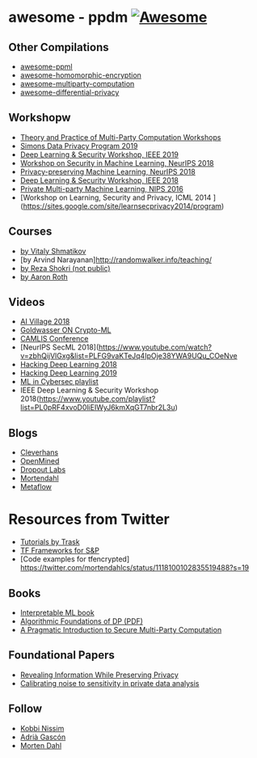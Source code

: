 ﻿awesome - ppdm [![Awesome](https://cdn.rawgit.com/sindresorhus/awesome/d7305f38d29fed78fa85652e3a63e154dd8e8829/media/badge.svg)](https://github.com/sindresorhus/awesome)
 =========

## Other Compilations
* [awesome-ppml](https://github.com/mortendahl/awesome-ppml)
* [awesome-homomorphic-encryption](https://github.com/jonaschn/awesome-he)
* [awesome-multiparty-computation](https://github.com/rdragos/awesome-mpc)
* [awesome-differential-privacy](https://github.com/menisadi/awesome-differential-privacy)

## Workshopw
* [Theory and Practice of Multi-Party Computation Workshops](http://www.multipartycomputation.com/tpmpc-2019)
* [Simons Data Privacy Program 2019](https://simons.berkeley.edu/programs/privacy2019)
* [Deep Learning & Security Workshop, IEEE 2019](https://www.ieee-security.org/TC/SPW2019/DLS/)
* [Workshop on Security in Machine Learning, NeurIPS 2018](https://secml2018.github.io/)
* [Privacy-preserving Machine Learning, NeurIPS 2018 ](https://ppml-workshop.github.io/ppml/)
* [Deep Learning & Security Workshop, IEEE 2018](https://www.ieee-security.org/TC/SPW2018/DLS/)
* [Private Multi-party Machine Learning, NIPS 2016](https://pmpml.github.io/PMPML16/)
* [Workshop on Learning, Security and Privacy, ICML 2014 ]
(https://sites.google.com/site/learnsecprivacy2014/program)

## Courses
* [by Vitaly Shmatikov](http://www.cs.cornell.edu/~shmat/teaching.html)
* [by Arvind Narayanan]http://randomwalker.info/teaching/
* [by Reza Shokri (not public)](https://www.comp.nus.edu.sg/~reza/)
* [by Aaron Roth](https://www.cis.upenn.edu/~aaroth/)

## Videos
* [AI Village 2018](https://www.youtube.com/watch?v=D09MkTeQfOQ&list=PL9fPq3eQfaaAMFXytVqYl1sfN_A14vrj7)
* [Goldwasser ON Crypto-ML](https://www.youtube.com/watch?v=bMJtCe1aK0w)
* [CAMLIS Conference](https://www.youtube.com/channel/UCmIY4lIVsotxeUDRCQb2ZXA/videos)
* [NeurIPS SecML 2018](https://www.youtube.com/watch?v=zbhQijVlGxg&list=PLFG9vaKTeJq4IpOje38YWA9UQu_COeNve
* [Hacking Deep Learning 2018](https://www.youtube.com/playlist?list=PL8Vt-7cSFnw2_ewRERdxYPeme5sa4Eu4M)
* [Hacking Deep Learning 2019](https://www.youtube.com/playlist?list=PL8Vt-7cSFnw1dO9kc2_SQQRchzpQQDYXy)
* [ML in Cybersec playlist](https://www.youtube.com/watch?v=tukidI5vuBs&list=PLSRlqkflyPqR2Tc2_N4Ixb2N5bc43YdEM)
* IEEE Deep Learning & Security Workshop 2018(https://www.youtube.com/playlist?list=PL0pRF4xvoD0liEIWyJ6kmXqGT7nbr2L3u)

## Blogs
* [Cleverhans](http://www.cleverhans.io/)
* [OpenMined](https://blog.openmined.org/)
* [Dropout Labs](https://medium.com/dropoutlabs)
* [Mortendahl](https://mortendahl.github.io/)
* [Metaflow](https://blog.metaflow.fr/)

# Resources from Twitter
* [Tutorials by Trask](https://twitter.com/iamtrask/status/1101894655631912960?s=19)
* [TF Frameworks for S&P](https://twitter.com/dropoutlabsai/status/1100110783424253952)
* [Code examples for tfencrypted] https://twitter.com/mortendahlcs/status/1118100102835519488?s=19

## Books
* [Interpretable ML book](https://christophm.github.io/interpretable-ml-book/)
* [Algorithmic Foundations of DP (PDF)](www.cis.upenn.edu/~aaroth/privacybook.html)
* [A Pragmatic Introduction to Secure Multi-Party Computation](https://securecomputation.org/)

## Foundational Papers
* [Revealing Information While Preserving Privacy](www.cse.psu.edu/~ads22/privacy598/papers/dn03.pdf)
* [Calibrating noise to sensitivity in private data analysis](https://journalprivacyconfidentiality.org/index.php/jpc/article/download/405/388)

## Follow
* [Kobbi Nissim](https://dblp.org/pers/hd/n/Nissim:Kobbi)
* [Adrià Gascón](https://dblp.org/pers/hd/g/Gasc=oacute=n:Adri=agrave=)
* [Morten Dahl](https://dblp.org/pers/hd/d/Dahl:Morten)
